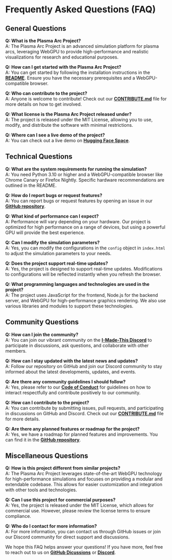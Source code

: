 # Frequently Asked Questions (FAQ)

## General Questions

**Q: What is the Plasma Arc Project?**  
A: The Plasma Arc Project is an advanced simulation platform for plasma arcs, leveraging WebGPU to provide high-performance and realistic visualizations for research and educational purposes.

**Q: How can I get started with the Plasma Arc Project?**  
A: You can get started by following the installation instructions in the [**README**](README.md). Ensure you have the necessary prerequisites and a WebGPU-compatible browser.

**Q: Who can contribute to the project?**  
A: Anyone is welcome to contribute! Check out our [**CONTRIBUTE.md**](CONTRIBUTE.md) file for more details on how to get involved.

**Q: What license is the Plasma Arc Project released under?**  
A: The project is released under the MIT License, allowing you to use, modify, and distribute the software with minimal restrictions.

**Q: Where can I see a live demo of the project?**  
A: You can check out a live demo on [**Hugging Face Space**](https://huggingface.co/spaces/p3nGu1nZz/plasma-arc).

## Technical Questions

**Q: What are the system requirements for running the simulation?**  
A: You need Python 3.10 or higher and a WebGPU-compatible browser like Chrome Canary or Firefox Nightly. Specific hardware recommendations are outlined in the README.

**Q: How do I report bugs or request features?**  
A: You can report bugs or request features by opening an issue in our [**GitHub repository**](https://github.com/p3nGu1nZz/plasma-arc/issues).

**Q: What kind of performance can I expect?**  
A: Performance will vary depending on your hardware. Our project is optimized for high performance on a range of devices, but using a powerful GPU will provide the best experience.

**Q: Can I modify the simulation parameters?**  
A: Yes, you can modify the configurations in the `config` object in `index.html` to adjust the simulation parameters to your needs.

**Q: Does the project support real-time updates?**  
A: Yes, the project is designed to support real-time updates. Modifications to configurations will be reflected instantly when you refresh the browser.

**Q: What programming languages and technologies are used in the project?**  
A: The project uses JavaScript for the frontend, Node.js for the backend server, and WebGPU for high-performance graphics rendering. We also use various libraries and modules to support these technologies.

## Community Questions

**Q: How can I join the community?**  
A: You can join our vibrant community on the [**I-Made-This Discord**](https://discord.gg/Cm8MWryJMC) to participate in discussions, ask questions, and collaborate with other members.

**Q: How can I stay updated with the latest news and updates?**  
A: Follow our repository on GitHub and join our Discord community to stay informed about the latest developments, updates, and events.

**Q: Are there any community guidelines I should follow?**  
A: Yes, please refer to our [**Code of Conduct**](CODE_OF_CONDUCT.md) for guidelines on how to interact respectfully and contribute positively to our community.

**Q: How can I contribute to the project?**  
A: You can contribute by submitting issues, pull requests, and participating in discussions on GitHub and Discord. Check out our [**CONTRIBUTE.md**](CONTRIBUTE.md) file for more details.

**Q: Are there any planned features or roadmap for the project?**  
A: Yes, we have a roadmap for planned features and improvements. You can find it in the [**GitHub repository**](https://github.com/p3nGu1nZz/plasma-arc/projects).

## Miscellaneous Questions

**Q: How is this project different from similar projects?**  
A: The Plasma Arc Project leverages state-of-the-art WebGPU technology for high-performance simulations and focuses on providing a modular and extendable codebase. This allows for easier customization and integration with other tools and technologies.

**Q: Can I use this project for commercial purposes?**  
A: Yes, the project is released under the MIT License, which allows for commercial use. However, please review the license terms to ensure compliance.

**Q: Who do I contact for more information?**  
A: For more information, you can contact us through GitHub issues or join our Discord community for direct support and discussions.

We hope this FAQ helps answer your questions! If you have more, feel free to reach out to us on [**GitHub Dicussions**](https://github.com/p3nGu1nZz/plasma-arc/discussions/new/choose) or [**Discord**](https://discord.gg/Cm8MWryJMC).
